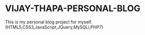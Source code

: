 # VIJAY-THAPA-PERSONAL-BLOG
This is my personal blog project for myself. (HTML5,CSS3,JavaScript,JQuery,MySQLi,PHP7)
